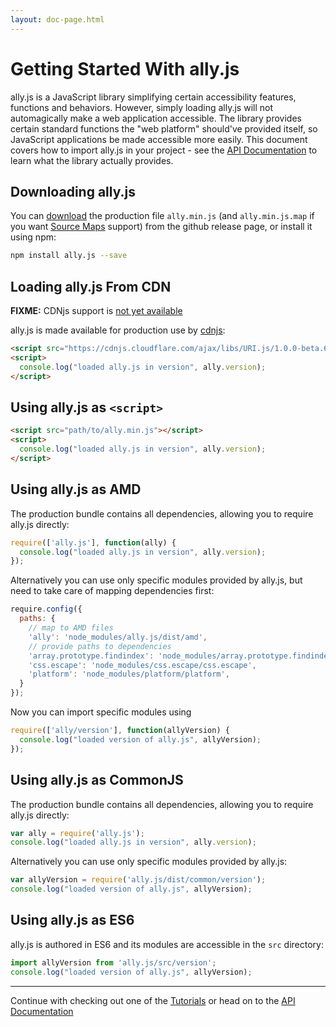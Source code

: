 ```yaml
---
layout: doc-page.html
---
```


# Getting Started With ally.js

ally.js is a JavaScript library simplifying certain accessibility features, functions and behaviors. However, simply loading ally.js will not automagically make a web application accessible. The library provides certain standard functions the "web platform" should've provided itself, so JavaScript applications be made accessible more easily. This document covers how to import ally.js in your project - see the [API Documentation](api/README.md) to learn what the library actually provides.


## Downloading ally.js

You can [download](https://github.com/medialize/ally.js/releases) the production file `ally.min.js` (and `ally.min.js.map` if you want [Source Maps](http://www.html5rocks.com/en/tutorials/developertools/sourcemaps/) support) from the github release page, or install it using npm:

```sh
npm install ally.js --save
```

## Loading ally.js From CDN

**FIXME:** CDNjs support is [not yet available](https://github.com/cdnjs/cdnjs/issues/6020)

ally.js is made available for production use by [cdnjs](https://cdnjs.com/libraries/ally.js):

```html
<script src="https://cdnjs.cloudflare.com/ajax/libs/URI.js/1.0.0-beta.6/ally.min.js"></script>
<script>
  console.log("loaded ally.js in version", ally.version);
</script>
```


## Using ally.js as `<script>`

```html
<script src="path/to/ally.min.js"></script>
<script>
  console.log("loaded ally.js in version", ally.version);
</script>
```


## Using ally.js as AMD

The production bundle contains all dependencies, allowing you to require ally.js directly:

```js
require(['ally.js'], function(ally) {
  console.log("loaded ally.js in version", ally.version);
});
```

Alternatively you can use only specific modules provided by ally.js, but need to take care of mapping dependencies first:

```js
require.config({
  paths: {
    // map to AMD files
    'ally': 'node_modules/ally.js/dist/amd',
    // provide paths to dependencies
    'array.prototype.findindex': 'node_modules/array.prototype.findindex/index',
    'css.escape': 'node_modules/css.escape/css.escape',
    'platform': 'node_modules/platform/platform',
  }
});
```

Now you can import specific modules using

```js
require(['ally/version'], function(allyVersion) {
  console.log("loaded version of ally.js", allyVersion);
});
```


## Using ally.js as CommonJS

The production bundle contains all dependencies, allowing you to require ally.js directly:

```js
var ally = require('ally.js');
console.log("loaded ally.js in version", ally.version);
```

Alternatively you can use only specific modules provided by ally.js:

```js
var allyVersion = require('ally.js/dist/common/version');
console.log("loaded version of ally.js", allyVersion);
```


## Using ally.js as ES6

ally.js is authored in ES6 and its modules are accessible in the `src` directory:

```js
import allyVersion from 'ally.js/src/version';
console.log("loaded version of ally.js", allyVersion);
```

---

Continue with checking out one of the [Tutorials](tutorials/README.md) or head on to the [API Documentation](api/README.md)

